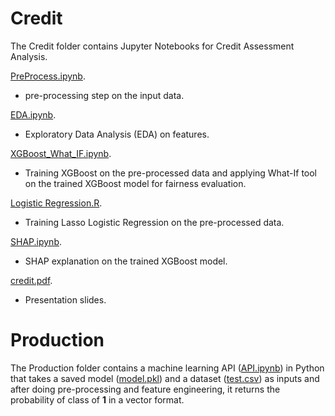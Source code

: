 # Credit
The Credit folder contains Jupyter Notebooks for Credit Assessment Analysis.  

[PreProcess.ipynb](https://github.com/mh2t/ML/blob/main/Credit/PreProcess.ipynb). 
- pre-processing step on the input data. 

[EDA.ipynb](https://github.com/mh2t/ML/blob/main/Credit/EDA.ipynb).  
- Exploratory Data Analysis (EDA) on features.  

[XGBoost_What_IF.ipynb](https://github.com/mh2t/ML/blob/main/Credit/XGBoost_What_IF.ipynb).  
- Training XGBoost on the pre-processed data and applying What-If tool on the trained XGBoost model for fairness evaluation.  

[Logistic Regression.R](https://github.com/mh2t/ML/blob/main/Credit/Logistic%20Regression.R).  
- Training Lasso Logistic Regression on the pre-processed data.  

[SHAP.ipynb](https://github.com/mh2t/ML/blob/main/Credit/SHAP.ipynb).
- SHAP explanation on the trained XGBoost model.  

[credit.pdf](https://github.com/mh2t/ML/blob/main/Credit/credit.pdf).  
- Presentation slides. 


# Production
The Production folder contains a machine learning API ([API.ipynb](https://github.com/mh2t/ML/blob/main/Credit/API.ipynb)) in Python that takes a saved model ([model.pkl](https://github.com/mh2t/ML/blob/main/Credit/model.pkl)) and a dataset ([test.csv](https://github.com/mh2t/ML/blob/main/Credit/test.csv)) as inputs and after doing pre-processing and feature engineering, it returns the probability of class of **1** in a vector format.  
